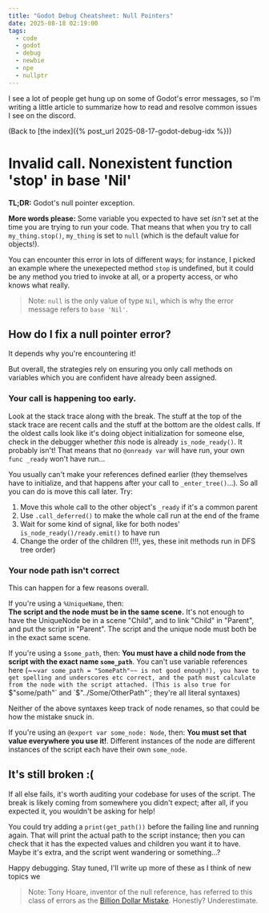 ```yaml
---
title: "Godot Debug Cheatsheet: Null Pointers"
date: 2025-08-18 02:19:00
tags:
  - code
  - godot
  - debug
  - newbie
  - npe
  - nullptr
---
```


I see a lot of people get hung up on some of Godot's error messages, so I'm writing a little article to summarize how to read and resolve common issues I see on the discord.

(Back to [the index]({% post_url 2025-08-17-godot-debug-idx %}))

# Invalid call. Nonexistent function 'stop' in base 'Nil'

**TL;DR:** Godot's null pointer exception.

**More words please:** Some variable you expected to have set *isn't* set at the time you are trying to run your code. That means that when you try to call `my_thing.stop()`, `my_thing` is set to `null` (which is the default value for objects!).

You can encounter this error in lots of different ways; for instance, I picked an example where the unexepected method  `stop` is undefined, but it could be any method you tried to invoke at all, or a property access, or who knows what really.

> Note: `null` is the only value of type `Nil`, which is why the error message refers to `base 'Nil'`.

## How do I fix a null pointer error?

It depends why you're encountering it!

But overall, the strategies rely on ensuring you only call methods on variables which you are confident have already been assigned.

### Your call is happening too early. 

Look at the stack trace along with the break. The stuff at the top of the stack trace are recent calls and the stuff at the bottom are the oldest calls. If the oldest calls look like it's doing object initialization for someone else, check in the debugger whether *this* node is already `is_node_ready()`. It probably isn't! That means that no `@onready var` will have run, your own `func _ready` won't have run...

You usually can't make your references defined earlier (they themselves have to initialize, and that happens after your call to `_enter_tree()`...). So all you can do is move this call later.
Try:
1. Move this whole call to the other object's `_ready` if it's a common parent
2. Use `.call_deferred()` to make the whole call run at the end of the frame
3. Wait for some kind of signal, like for both nodes' `is_node_ready()/ready.emit()` to have run
4. Change the order of the children (!!!, yes, these init methods run in DFS tree order)

### Your node path isn't correct

This can happen for a few reasons overall.

If you're using a `%UniqueName`, then:  
**The script and the node must be in the same scene.** It's not enough to have the UniqueNode be in a scene "Child", and to link "Child" in "Parent", and put the script in "Parent". The script and the unique node must both be in the exact same scene.

If you're using a `$some_path`, then:
**You must have a child node from the script with the exact name `some_path`**. You can't use variable references here (~~`var some_path = "SomePath"~~ is not good enough!), you have to get spelling and underscores etc correct, and the path must calculate from the node with the script attached. (This is also true for `$"some/path"` and `$"../Some/OtherPath"`; they're all literal syntaxes)

Neither of the above syntaxes keep track of node renames, so that could be how the mistake snuck in.

If you're using an `@export var some_node: Node`, then:
**You must set that value everywhere you use it!**. Different instances of the node are different instances of the script each have their own `some_node`.

## It's still broken :(

If all else fails, it's worth auditing your codebase for uses of the script. The break is likely coming from somewhere you didn't expect; after all, if you expected it, you wouldn't be asking for help!

You could try adding a `print(get_path())` before the failing line and running again. That will print the actual path to the script instance; then you can check that it has the expected values and children you want it to have. Maybe it's extra, and the script went wandering or something...?

Happy debugging. Stay tuned, I'll write up more of these as I think of new topics we

> Note: Tony Hoare, inventor of the null reference, has referred to this class of errors as the [Billion Dollar Mistake](https://www.infoq.com/presentations/Null-References-The-Billion-Dollar-Mistake-Tony-Hoare/). Honestly? Underestimate.